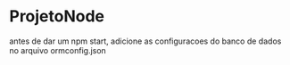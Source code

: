 # ProjetoNode

antes de dar um npm start, adicione as configuracoes do banco de dados no arquivo ormconfig.json